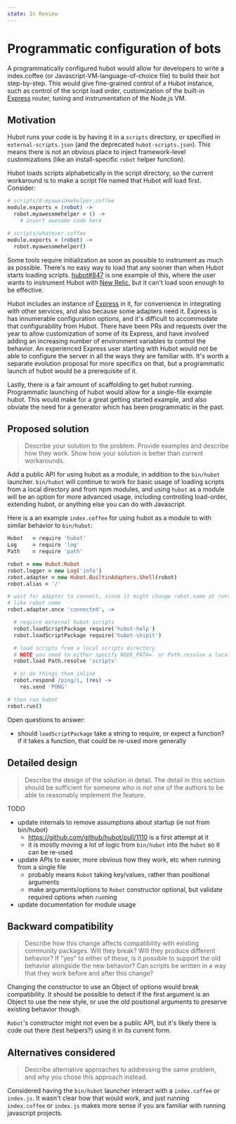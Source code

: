 ```yaml
---
state: In Review
---
```


# Programmatic configuration of bots

A programmatically configured hubot would allow for developers to write a index.coffee (or Javascript-VM-language-of-choice file) to build their bot step-by-step. This would give fine-grained control of a Hubot instance, such as control of the script load order, customization of the built-in [Express](https://expressjs.com/) router, tuning and instrumentation of the Node.js VM.

## Motivation

Hubot runs your code is by having it in a `scripts` directory, or specified in `external-scripts.json` (and the deprecated `hubot-scripts.json`). This means there is not an obvious place to inject framework-level customizations (like an install-specific `robot` helper function).

Hubot loads scripts alphabetically in the script directory, so the current workaround is to make a script file named that Hubot will load first. Consider:

```coffeescript
# scripts/0-myawesomehelper.coffee
module.exports = (robot) ->
  robot.myawesomehelper = () ->
    # insert awesome code here

# scripts/whatever.coffee
module.exports = (robot) ->
  robot.myawesomehelper()
```

Some tools require initialization as soon as possible to instrument as much as possible. There's no easy way to load that any sooner than when Hubot starts loading scripts. [hubot#847](https://github.com/github/hubot/issues/847) is one example of this, where the user wants to instrument Hubot with [New Relic](https://newrelic.com/), but it can't load soon enough to be effective.

Hubot includes an instance of [Express](https://expressjs.com/) in it, for convenience in integrating with other services, and also because some adapters need it. Express is has innumerable configuration options, and it's difficult to accommodate that configurability from Hubot. There have been PRs and requests over the year to allow customization of some of its Express, and have involved adding an increasing number of environment variables to control the behavior. An experienced Express user starting with Hubot would not be able to configure the server in all the ways they are familiar with. It's worth a separate evolution proposal for more specifics on that, but a programmatic launch of hubot would be a prerequisite of it.

Lastly, there is a fair amount of scaffolding to get hubot running. Programmatic launching of hubot would allow for a single-file example hubot. This would make for a great getting started example, and also obviate the need for a generator which has been programmatic in the past.

## Proposed solution

> Describe your solution to the problem. Provide examples and describe how they work. Show how your solution is better than current workarounds.

Add a public API for using hubot as a module, in addition to the `bin/hubot` launcher. `bin/hubot` will continue to work for basic usage of loading scripts from a local directory and from npm modules, and using `hubot` as a module will be an option for more advanced usage, including controlling load-order, extending hubot, or anything else you can do with Javascript.


Here is a an example `index.coffee` for using hubot as a module to with similar behavior to `bin/hubot`:

```coffeescript
Hubot   = require 'hubot'
Log     = require 'log'
Path    = require 'path'

robot = new Hubot.Robot
robot.logger = new Log('info')
robot.adapter = new Hubot.BuiltinAdapters.Shell(robot)
robot.alias = '/'

# wait for adapter to connect, since it might change robot.name at runtime,
# like robot name
robot.adapter.once 'connected', ->

  # require external hubot scripts
  robot.loadScriptPackage require('hubot-help')
  robot.loadScriptPackage require('hubot-shipit')

  # load scripts from a local scripts directory
  # NOTE you need to either specify NODE_PATH=. or Path.resolve a local directory for this to work
  robot.load Path.resolve 'scripts'

  # or do things them inline
  robot.respond /ping/i, (res) ->
    res.send 'PONG'

# then run hubot
robot.run()
```

Open questions to answer:

- should `loadScriptPackage` take a string to require, or expect a function? if it takes a function, that could be re-used more generally

## Detailed design

> Describe the design of the solution in detail. The detail in this section should be sufficient for someone who is *not* one of the authors to be able to reasonably implement the feature.

TODO

- update internals to remove assumptions about startup (ie not from bin/hubot)
  - https://github.com/github/hubot/pull/1110 is a first attempt at it
  - it is mostly moving a lot of logic from `bin/hubot` into the `hubot` so it can be re-used
- update APIs to easier, more obvious how they work, etc when running from a single file
  - probably means `Robot` taking key/values, rather than positional arguments
  - make arguments/options to `Robot` constructor optional, but validate required options when `run`ning
- update documentation for module usage

## Backward compatibility

> Describe how this change affects compatibility with existing community packages. Will they break? Will they produce different behavior? If "yes" to either of these, is it possible to support the old behavior alongside the new behavior? Can scripts be written in a way that they work before and after this change?

Changing the constructor to use an Object of options would break compatibility. It should be possible to detect if the first argument is an Object to use the new style, or use the old positional arguments to preserve existing behavior though.

`Robot`'s constructor might not even be a public API, but it's likely there is code out there (test helpers?) using it in its current form.

## Alternatives considered

> Describe alternative approaches to addressing the same problem, and why you chose this approach instead.

Considered having the `bin/hubot` launcher interact with a `index.coffee` or `index.js`. It wasn't clear how that would work, and just running `index.coffee` or `index.js` makes more sense if you are familiar with running javascript projects.
